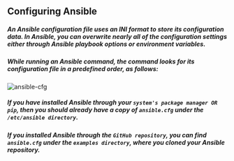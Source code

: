## Configuring Ansible

##### An Ansible configuration file uses an INI format to store its configuration data. In Ansible, you can overwrite nearly all of the configuration settings either through Ansible playbook options or environment variables. 

##### While running an Ansible command, the command looks for its configuration file in a predefined order, as follows:

![ansible-cfg](https://github.com/lerndevops/ansible/blob/master/static/ansible-config.PNG)

##### If you have installed Ansible through your `system's package manager OR pip`, then you should already have a copy of `ansible.cfg` under the `/etc/ansible directory`. 

##### If you installed Ansible through the `GitHub repository`, you can find `ansible.cfg` under the `examples directory`, where you cloned your Ansible repository.

